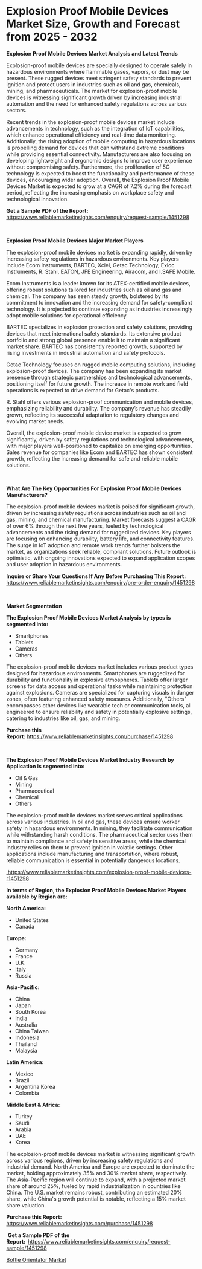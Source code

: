 <p><h1>Explosion Proof Mobile Devices Market Size, Growth and Forecast from 2025 - 2032</h1></p><p><strong>Explosion Proof Mobile Devices Market Analysis and Latest Trends</strong></p>
<p><p>Explosion-proof mobile devices are specially designed to operate safely in hazardous environments where flammable gases, vapors, or dust may be present. These rugged devices meet stringent safety standards to prevent ignition and protect users in industries such as oil and gas, chemicals, mining, and pharmaceuticals. The market for explosion-proof mobile devices is witnessing significant growth driven by increasing industrial automation and the need for enhanced safety regulations across various sectors.</p><p>Recent trends in the explosion-proof mobile devices market include advancements in technology, such as the integration of IoT capabilities, which enhance operational efficiency and real-time data monitoring. Additionally, the rising adoption of mobile computing in hazardous locations is propelling demand for devices that can withstand extreme conditions while providing essential connectivity. Manufacturers are also focusing on developing lightweight and ergonomic designs to improve user experience without compromising safety. Furthermore, the proliferation of 5G technology is expected to boost the functionality and performance of these devices, encouraging wider adoption. Overall, the Explosion Proof Mobile Devices Market is expected to grow at a CAGR of 7.2% during the forecast period, reflecting the increasing emphasis on workplace safety and technological innovation.</p></p>
<p><strong>Get a Sample PDF of the Report:&nbsp;</strong> <a href="https://www.reliablemarketinsights.com/enquiry/request-sample/1451298?utm_campaign=3291&utm_medium=2&utm_source=Github&utm_content=ia&utm_term=09042025&utm_id=explosion-proof-mobile-devices">https://www.reliablemarketinsights.com/enquiry/request-sample/1451298</a></p>
<p>&nbsp;</p>
<p><strong>Explosion Proof Mobile Devices Major Market Players</strong></p>
<p><p>The explosion-proof mobile devices market is expanding rapidly, driven by increasing safety regulations in hazardous environments. Key players include Ecom Instruments, BARTEC, Xciel, Getac Technology, Exloc Instruments, R. Stahl, EATON, JFE Engineering, Airacom, and I.SAFE Mobile. </p><p>Ecom Instruments is a leader known for its ATEX-certified mobile devices, offering robust solutions tailored for industries such as oil and gas and chemical. The company has seen steady growth, bolstered by its commitment to innovation and the increasing demand for safety-compliant technology. It is projected to continue expanding as industries increasingly adopt mobile solutions for operational efficiency.</p><p>BARTEC specializes in explosion protection and safety solutions, providing devices that meet international safety standards. Its extensive product portfolio and strong global presence enable it to maintain a significant market share. BARTEC has consistently reported growth, supported by rising investments in industrial automation and safety protocols.</p><p>Getac Technology focuses on rugged mobile computing solutions, including explosion-proof devices. The company has been expanding its market presence through strategic partnerships and technological advancements, positioning itself for future growth. The increase in remote work and field operations is expected to drive demand for Getac's products.</p><p>R. Stahl offers various explosion-proof communication and mobile devices, emphasizing reliability and durability. The company’s revenue has steadily grown, reflecting its successful adaptation to regulatory changes and evolving market needs. </p><p>Overall, the explosion-proof mobile device market is expected to grow significantly, driven by safety regulations and technological advancements, with major players well-positioned to capitalize on emerging opportunities. Sales revenue for companies like Ecom and BARTEC has shown consistent growth, reflecting the increasing demand for safe and reliable mobile solutions.</p></p>
<p>&nbsp;</p>
<p><strong>What Are The Key Opportunities For Explosion Proof Mobile Devices Manufacturers?</strong></p>
<p><p>The explosion-proof mobile devices market is poised for significant growth, driven by increasing safety regulations across industries such as oil and gas, mining, and chemical manufacturing. Market forecasts suggest a CAGR of over 6% through the next five years, fueled by technological advancements and the rising demand for ruggedized devices. Key players are focusing on enhancing durability, battery life, and connectivity features. The surge in IoT adoption and remote work trends further bolsters the market, as organizations seek reliable, compliant solutions. Future outlook is optimistic, with ongoing innovations expected to expand application scopes and user adoption in hazardous environments.</p></p>
<p><strong>Inquire or Share Your Questions If Any Before Purchasing This Report:</strong> <a href="https://www.reliablemarketinsights.com/enquiry/pre-order-enquiry/1451298?utm_campaign=3291&utm_medium=2&utm_source=Github&utm_content=ia&utm_term=09042025&utm_id=explosion-proof-mobile-devices">https://www.reliablemarketinsights.com/enquiry/pre-order-enquiry/1451298</a></p>
<p>&nbsp;</p>
<p><strong>Market Segmentation</strong></p>
<p><strong>The Explosion Proof Mobile Devices Market Analysis by types is segmented into:</strong></p>
<p><ul><li>Smartphones</li><li>Tablets</li><li>Cameras</li><li>Others</li></ul></p>
<p><p>The explosion-proof mobile devices market includes various product types designed for hazardous environments. Smartphones are ruggedized for durability and functionality in explosive atmospheres. Tablets offer larger screens for data access and operational tasks while maintaining protection against explosions. Cameras are specialized for capturing visuals in danger zones, often featuring enhanced safety measures. Additionally, "Others" encompasses other devices like wearable tech or communication tools, all engineered to ensure reliability and safety in potentially explosive settings, catering to industries like oil, gas, and mining.</p></p>
<p><strong>Purchase this Report:&nbsp;</strong><a href="https://www.reliablemarketinsights.com/purchase/1451298?utm_campaign=3291&utm_medium=2&utm_source=Github&utm_content=ia&utm_term=09042025&utm_id=explosion-proof-mobile-devices">https://www.reliablemarketinsights.com/purchase/1451298</a></p>
<p>&nbsp;</p>
<p><strong>The Explosion Proof Mobile Devices Market Industry Research by Application is segmented into:</strong></p>
<p><ul><li>Oil & Gas</li><li>Mining</li><li>Pharmaceutical</li><li>Chemical</li><li>Others</li></ul></p>
<p><p>The explosion-proof mobile devices market serves critical applications across various industries. In oil and gas, these devices ensure worker safety in hazardous environments. In mining, they facilitate communication while withstanding harsh conditions. The pharmaceutical sector uses them to maintain compliance and safety in sensitive areas, while the chemical industry relies on them to prevent ignition in volatile settings. Other applications include manufacturing and transportation, where robust, reliable communication is essential in potentially dangerous locations.</p></p>
<p><a href="https://www.reliablemarketinsights.com/explosion-proof-mobile-devices-r1451298?utm_campaign=3291&utm_medium=2&utm_source=Github&utm_content=ia&utm_term=09042025&utm_id=explosion-proof-mobile-devices">&nbsp;https://www.reliablemarketinsights.com/explosion-proof-mobile-devices-r1451298</a></p>
<p><strong>In terms of Region, the Explosion Proof Mobile Devices Market Players available by Region are:</strong></p>
<p>
    <p> <strong> North America: </strong>
        <ul>
            <li>United States</li>
            <li>Canada</li>
        </ul>
        </p> 
    <p> <strong> Europe: </strong>
        <ul>
            <li>Germany</li>
            <li>France</li>
            <li>U.K.</li>
            <li>Italy</li>
            <li>Russia</li>
        </ul>
        </p> 
    <p> <strong> Asia-Pacific: </strong>
        <ul>
            <li>China</li>
            <li>Japan</li>
            <li>South Korea</li>
            <li>India</li>
            <li>Australia</li>
            <li>China Taiwan</li>
            <li>Indonesia</li>
            <li>Thailand</li>
            <li>Malaysia</li>
        </ul>
        </p> 
    <p> <strong> Latin America: </strong>
        <ul>
            <li>Mexico</li>
            <li>Brazil</li>
            <li>Argentina Korea</li>
            <li>Colombia</li>
        </ul>
        </p> 
    <p> <strong> Middle East & Africa: </strong>
        <ul>
            <li>Turkey</li>
            <li>Saudi</li>
            <li>Arabia</li>
            <li>UAE</li>
            <li>Korea</li>
        </ul>
    </p>
    </p>
<p><p>The explosion-proof mobile devices market is witnessing significant growth across various regions, driven by increasing safety regulations and industrial demand. North America and Europe are expected to dominate the market, holding approximately 35% and 30% market share, respectively. The Asia-Pacific region will continue to expand, with a projected market share of around 25%, fueled by rapid industrialization in countries like China. The U.S. market remains robust, contributing an estimated 20% share, while China's growth potential is notable, reflecting a 15% market share valuation.</p></p>
<p><strong>Purchase this Report: </strong><a href="https://www.reliablemarketinsights.com/purchase/1451298?utm_campaign=3291&utm_medium=2&utm_source=Github&utm_content=ia&utm_term=09042025&utm_id=explosion-proof-mobile-devices">https://www.reliablemarketinsights.com/purchase/1451298</a></p>
<p>&nbsp;<strong>Get a Sample PDF of the Report:&nbsp;&nbsp;</strong><a href="https://www.reliablemarketinsights.com/enquiry/request-sample/1451298?utm_campaign=3291&utm_medium=2&utm_source=Github&utm_content=ia&utm_term=09042025&utm_id=explosion-proof-mobile-devices">https://www.reliablemarketinsights.com/enquiry/request-sample/1451298</a></p>
<p><strong></strong></p>
<p><p><a href="https://github.com/ijffseandy/Market-Research-Report-List-1/blob/main/bottle-orientator-market.md?utm_campaign=3291&utm_medium=2&utm_source=Github&utm_content=ia&utm_term=09042025&utm_id=explosion-proof-mobile-devices">Bottle Orientator Market</a></p></p>
